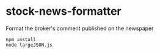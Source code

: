 # stock-news-formatter
Format the broker's comment published on the newspaper

```
npm install
node largeJSON.js
```
